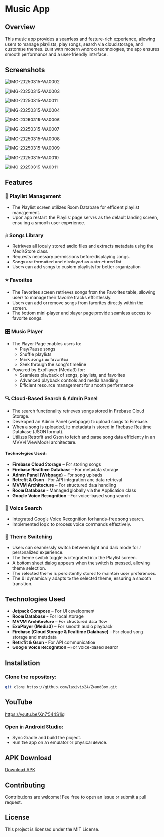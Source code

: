 # Music App

## Overview
This music app provides a seamless and feature-rich experience, allowing users to manage playlists, play songs, search via cloud storage, and customize themes. Built with modern Android technologies, the app ensures smooth performance and a user-friendly interface.


## Screenshots


![IMG-20250315-WA0002](https://github.com/user-attachments/assets/ba7df487-c540-4edd-9af7-1cfc312640d9)

![IMG-20250315-WA0003](https://github.com/user-attachments/assets/d059ff04-e51e-4e61-b2e2-7a7cf41d049c)

![IMG-20250315-WA0011](https://github.com/user-attachments/assets/0b3f7749-8c82-4f05-896a-a9fb036166a8)

![IMG-20250315-WA0004](https://github.com/user-attachments/assets/a18402a5-8941-4c7c-b947-6a7fad4aa90d)

![IMG-20250315-WA0006](https://github.com/user-attachments/assets/90b89ed4-e327-45a0-a33b-b93e303be0ea)

![IMG-20250315-WA0007](https://github.com/user-attachments/assets/dabae672-be5c-4c75-a585-2b42b05c4d42)

![IMG-20250315-WA0008](https://github.com/user-attachments/assets/2ab8f2c4-03f8-4ebb-8ba4-74331dcaf7df)

![IMG-20250315-WA0009](https://github.com/user-attachments/assets/921f2142-65ed-4553-8344-dbdc1400a78d)

![IMG-20250315-WA0010](https://github.com/user-attachments/assets/86346c28-53a6-44a8-83f0-9c22ec787c20)

![IMG-20250315-WA0011](https://github.com/user-attachments/assets/0e5ec1a6-48c7-4a9d-9087-37446029891c)




## Features

### 🎵 Playlist Management
- The Playlist screen utilizes Room Database for efficient playlist management.
- Upon app restart, the Playlist page serves as the default landing screen, ensuring a smooth user experience.

### 🎶 Songs Library
- Retrieves all locally stored audio files and extracts metadata using the MediaStore class.
- Requests necessary permissions before displaying songs.
- Songs are formatted and displayed as a structured list.
- Users can add songs to custom playlists for better organization.

### ⭐ Favorites
- The Favorites screen retrieves songs from the Favorites table, allowing users to manage their favorite tracks effortlessly.
- Users can add or remove songs from favorites directly within the screen.
- The bottom mini-player and player page provide seamless access to favorite songs.

### 🎛️ Music Player
- The Player Page enables users to:
  - Play/Pause songs
  - Shuffle playlists
  - Mark songs as favorites
  - Seek through the song's timeline
- Powered by ExoPlayer (Media3) for:
  - Seamless playback of songs, playlists, and favorites
  - Advanced playback controls and media handling
  - Efficient resource management for smooth performance

### 🔍 Cloud-Based Search & Admin Panel
- The search functionality retrieves songs stored in Firebase Cloud Storage.
- Developed an Admin Panel (webpage) to upload songs to Firebase.
- When a song is uploaded, its metadata is stored in Firebase Realtime Database (JSON format).
- Utilizes Retrofit and Gson to fetch and parse song data efficiently in an MVVM ViewModel architecture.

#### Technologies Used:
- **Firebase Cloud Storage** – For storing songs
- **Firebase Realtime Database** – For metadata storage
- **Admin Panel (Webpage)** – For song uploads
- **Retrofit & Gson** – For API integration and data retrieval
- **MVVM Architecture** – For structured data handling
- **Room Database** – Managed globally via the Application class
- **Google Voice Recognition** – For voice-based song search

### 🎤 Voice Search
- Integrated Google Voice Recognition for hands-free song search.
- Implemented logic to process voice commands effectively.

### 🎨 Theme Switching
- Users can seamlessly switch between light and dark mode for a personalized experience.
- The theme switch toggle is integrated into the Playlist screen.
- A bottom sheet dialog appears when the switch is pressed, allowing theme selection.
- The selected theme is persistently stored to maintain user preferences.
- The UI dynamically adapts to the selected theme, ensuring a smooth transition.

## Technologies Used
- **Jetpack Compose** – For UI development
- **Room Database** – For local storage
- **MVVM Architecture** – For structured data flow
- **ExoPlayer (Media3)** – For smooth audio playback
- **Firebase (Cloud Storage & Realtime Database)** – For cloud song storage and metadata
- **Retrofit & Gson** – For API communication
- **Google Voice Recognition** – For voice-based search


## Installation

### Clone the repository:
```sh
git clone https://github.com/kasivis24/ZoundBox.git
```
## YouTube
https://youtu.be/Xn7r544S1ig

### Open in Android Studio:
- Sync Gradle and build the project.
- Run the app on an emulator or physical device.

## APK Download
[Download APK](app-debug.apk)

## Contributing
Contributions are welcome! Feel free to open an issue or submit a pull request.

## License
This project is licensed under the MIT License.

